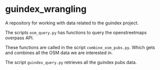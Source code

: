 # guindex_wrangling
A repository for working with data related to the guindex project.

The scripts `osm_query.py` has functions to query the openstreetmaps 
overpass API.

These functions are called in the script `combine_osm_pubs.py`.
Which gets and combines all the OSM data we are interested in.

The script `guindex_query.py` retrieves all the guindex pubs data.
